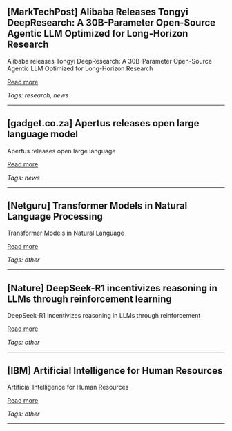 ## [MarkTechPost] Alibaba Releases Tongyi DeepResearch: A 30B-Parameter Open-Source Agentic LLM Optimized for Long-Horizon Research

Alibaba releases Tongyi DeepResearch: A 30B-Parameter Open-Source Agentic LLM Optimized for Long-Horizon Research

[Read more](https://www.marktechpost.com/2025/09/18/alibaba-releases-tongyi-deepresearch-a-30b-parameter-open-source-agentic-llm-optimized-for-long-horizon-research/)

_Tags: research, news_

---
## [gadget.co.za] Apertus releases open large language model

Apertus releases open large language

[Read more](https://gadget.co.za/apertusllm35f/)

_Tags: news_

---
## [Netguru] Transformer Models in Natural Language Processing

Transformer Models in Natural Language

[Read more](https://www.netguru.com/blog/transformer-models-in-nlp)

_Tags: other_

---
## [Nature] DeepSeek-R1 incentivizes reasoning in LLMs through reinforcement learning

DeepSeek-R1 incentivizes reasoning in LLMs through reinforcement

[Read more](https://www.nature.com/articles/s41586-025-09422-z)

_Tags: other_

---
## [IBM] Artificial Intelligence for Human Resources

Artificial Intelligence for Human Resources

[Read more](https://www.ibm.com/think/topics/ai-in-hr)

_Tags: other_

---
